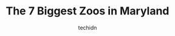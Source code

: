 ---
layout: ampstory
image: https://i0.wp.com/paketmu.com/wp-content/uploads/2023/06/plumpton-park-zoo-0-in-maryland-1686367789.jpeg?resize=640,853
author: techidn
featured: false
description: Explore the diverse Zoo scene in Maryland, home to an incredible selection of 7 establishments catering to every taste. Whether youre in search of iconic favorites or undiscovered treasures
title: The 7 Biggest Zoos in Maryland
cover:
   title: The 7 Biggest Zoos in Maryland
   subtitle: RICKPATE
   background: https://paketmu.com/wp-content/uploads/2023/06/plumpton-park-zoo-0-in-maryland-1686367789.jpeg

pages: 
 - layout: thirds
   top: <h1>#1 The Maryland Zoo in Baltimore</h1>
   bottom: "<p>My family and I went yesterday to celebrate a birthday and for a trip down memory lane. It was a great time overall. We were lucky to get there early and have a great vie</p>"
   background: https://paketmu.com/wp-content/uploads/2023/06/plumpton-park-zoo-1-in-maryland-1686367790.jpeg
   backgroundblur: true
 - layout: thirds
   top: <h1>#2 Salisbury Zoological Park</h1>
   bottom: "<p>Im from out of town and I was just passing through looking for a trail to walk they had a nice Trail that had good scenery I took some great pictures in the trail also l</p>"
   background: https://paketmu.com/wp-content/uploads/2023/06/plumpton-park-zoo-2-in-maryland-1686367791.jpeg
   cta:
      link: https://paketmu.com/the-7-biggest-zoos-in-maryland/
      text: The 7 Biggest Zoos in Maryland
 - layout: thirds
   top: <h1>#3 Plumpton Park Zoo</h1>
   bottom: "<p>This Zoo was amazing.What stood out to me the most was the enclosures the animals are in. They have tons of grass, shade and are well kept. The most remarkable Ive ever </p>"
   background: https://paketmu.com/wp-content/uploads/2023/06/plumpton-park-zoo-3-in-maryland-1686367792.jpeg
   cta:
      link: https://paketmu.com/the-7-biggest-zoos-in-maryland/
      text: The 7 Biggest Zoos in Maryland
 - layout: thirds
   top: <h1>#4 Catoctin Wildlife Preserve</h1>
   bottom: "<p>13019 Catoctin Furnace Rd, Thurmont, MD 21788, United States</p>"
   background: https://images.unsplash.com/photo-1540457036297-448b6b99e91c?ixlib=rb-4.0.3&ixid=MnwxMjA3fDB8MHxwaG90by1wYWdlfHx8fGVufDB8fHx8&auto=format&fit=crop&w=640&h=853&q=80
   cta:
      link: https://paketmu.com/the-7-biggest-zoos-in-maryland/
      text: The 7 Biggest Zoos in Maryland
 - layout: thirds
   top: <h1>#5 Penguin Coast</h1>
   bottom: "<p>Druid Hill Park, Baltimore, MD 21211, United States</p>"
   background: https://images.unsplash.com/photo-1527066579998-dbbae57f45ce?ixlib=rb-4.0.3&ixid=MnwxMjA3fDB8MHxwaG90by1wYWdlfHx8fGVufDB8fHx8&auto=format&fit=crop&w=640&h=853&q=80
   cta:
      link: https://paketmu.com/the-7-biggest-zoos-in-maryland/
      text: The 7 Biggest Zoos in Maryland
 - layout: thirds
   top: <h1>#6 Baughers Petting Zoo</h1>
   bottom: "<p>1015 Baugher Rd, Westminster, MD 21158, United States</p>"
   background: https://images.unsplash.com/photo-1613843873231-1447db182f97?ixlib=rb-4.0.3&ixid=MnwxMjA3fDB8MHxwaG90by1wYWdlfHx8fGVufDB8fHx8&auto=format&fit=crop&w=640&h=853&q=80
   cta:
      link: https://paketmu.com/the-7-biggest-zoos-in-maryland/
      text: The 7 Biggest Zoos in Maryland
 - layout: thirds
   top: <h1>#7 zcog</h1>
   bottom: "<p>8403 Colesville Rd STE #710, Silver Spring, MD 20910, United States</p>"
   background: https://images.unsplash.com/photo-1620421680010-0766ff230392?ixlib=rb-4.0.3&ixid=MnwxMjA3fDB8MHxwaG90by1wYWdlfHx8fGVufDB8fHx8&auto=format&fit=crop&w=640&h=853&q=80
   cta:
      link: https://paketmu.com/the-7-biggest-zoos-in-maryland/
      text: The 7 Biggest Zoos in Maryland
 - layout: thirds
   middle: Continue reading...
   background: https://images.unsplash.com/photo-1509114397022-ed747cca3f65?ixlib=rb-4.0.3&ixid=MnwxMjA3fDB8MHxwaG90by1wYWdlfHx8fGVufDB8fHx8&auto=format&fit=crop&w=640&h=853&q=80
   cta:
      link: https://paketmu.com/the-7-biggest-zoos-in-maryland/
      text: The 7 Biggest Zoos in Maryland
      
---